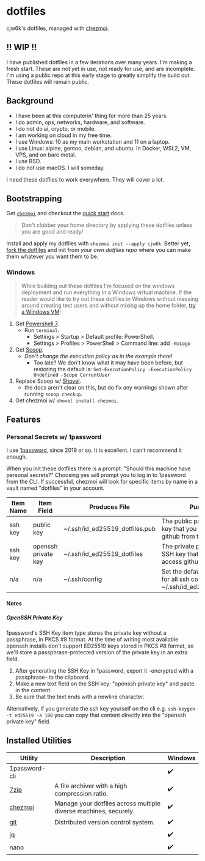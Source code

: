 # dotfiles

cjw6k's dotfiles, managed with [chezmoi](https://github.com/twpayne/chezmoi).

## !! WIP !!
I have published dotfiles in a few iterations over many years. I'm making a fresh start. These are not yet in use, not ready for use, and are incomplete. I'm using a public repo at this early stage to greatly simplify the build out. These dotfiles will remain public.

## Background
* I have been at this computerin' thing for more than 25 years.
* I do admin, ops, networks, hardware, and software.
* I do not do ai, crypto, or mobile.
* I am working on cloud in my free time.
* I use Windows: 10 as my main workstation and 11 on a laptop.
* I use Linux: alpine, gentoo, debian, and ubuntu. In Docker, WSL2, VM, VPS, and on bare metal.
* I use BSD.
* I do not use macOS. I will someday.

I need these dotfiles to work everywhere. They will cover a lot.

## Bootstrapping
Get [`chezmoi`](https://chezmoi.io/install/) and checkout the [quick start](https://www.chezmoi.io/quick-start/#start-using-chezmoi-on-your-current-machine) docs.

> Don't clobber your home directory by applying these dotfiles unless you are good and ready!

Install and apply my dotfiles with `chezmoi init --apply cjw6k`. Better yet, [fork the dotfiles](https://github.com/cjw6k/dotfiles/fork) and init from _your own dotfiles repo_ where you can make them whatever you want them to be.

### Windows
> While building out these dotfiles I'm focused on the windows deployment and run everything in a Windows virtual machine. If the reader would like to try out these dotfiles in Windows without messing around creating test users and without mixing up the home folder, [try a Windows VM](https://developer.microsoft.com/en-us/windows/downloads/virtual-machines/)!

1. Get [Powershell 7](https://aka.ms/PSWindows).
   * Run `terminal`.
     * Settings > Startup > Default profile: PowerShell.
     * Settings > Profiles > PowerShell > Command line: add `-NoLogo`
2. Get [Scoop](https://github.com/ScoopInstaller/Install#scoop-uninstaller).
   * _Don't change the execution policy as in the example there!_
     * Too late? We don't know what it may have been before, but restoring the default is: `Set-ExecutionPolicy -ExecutionPolicy Undefined -Scope CurrentUser`
3. Replace Scoop w/ [Shovel](https://github.com/Ash258/Scoop-Core#Installation).
   * the docs aren't clear on this, but do fix any warnings shown after running `scoop checkup`.
4. Get chezmoi w/ `shovel install chezmoi`.

## Features

### Personal Secrets w/ 1password
I use [1password](https://1password.com/), since 2019 or so. It is excellent. I can't recommend it enough.

When you init these dotfiles there is a prompt: "Should this machine have personal secrets?" Choosing yes will prompt you
to log in to 1password from the CLI. If successful, chezmoi will look for specific items by name in a vault named
"dotfiles" in your account.

| Item Name | Item Field          | Produces File                  | Purpose                                                                              |
|-----------|---------------------|--------------------------------|--------------------------------------------------------------------------------------|
| ssh key   | public key          | ~/.ssh/id_ed25519_dotfiles.pub | The public part of your SSH key that you use to access github from the CLI.          |
| ssh key   | openssh private key | ~/.ssh/id_ed25519_dotfiles     | The private part of your SSH key that you use to access github on the CLI.           |
| n/a       | n/a                 | ~/.ssh/config                  | Set the default identity file for all ssh connections to ~/.ssh/id_ed25519_dotfiles. |

#### Notes
##### OpenSSH Private Key
1password's SSH Key item type stores the private key without a passphrase, in PKCS #8 format. At the time of writing most available
openssh installs don't support ED25519 keys stored in PKCS #8 format, so we'll store a passphrase-protected version of the private key in an extra field.
1. After generating the SSH Key in 1password, export it -encrypted with a passphrase- to the clipboard.
2. Make a new text field on the SSH key: "openssh private key" and paste in the content.
3. Be sure that the text ends with a newline character.

Alternatively, if you generate the ssh key yourself on the cli e.g. `ssh-keygen -t ed25519 -a 100` you can copy that
content directly into the "openssh private key" field.

## Installed Utilities

| Utility                       | Description                                                      | Windows            |
|-------------------------------|------------------------------------------------------------------|--------------------|
| 1password-cli                 |                                                                  | :heavy_check_mark: |
| [7zip](https://www.7-zip.org) | A file archiver with a high compression ratio.                   | :heavy_check_mark: |
| [chezmoi](https://chezmoi.io) | Manage your dotfiles across multiple diverse machines, securely. | :heavy_check_mark: |
| [git](https://git-scm.com/)   | Distributed version control system.                              | :heavy_check_mark: |
| jq                            |                                                                  | :heavy_check_mark: |
| nano                          |                                                                  | :heavy_check_mark: |
